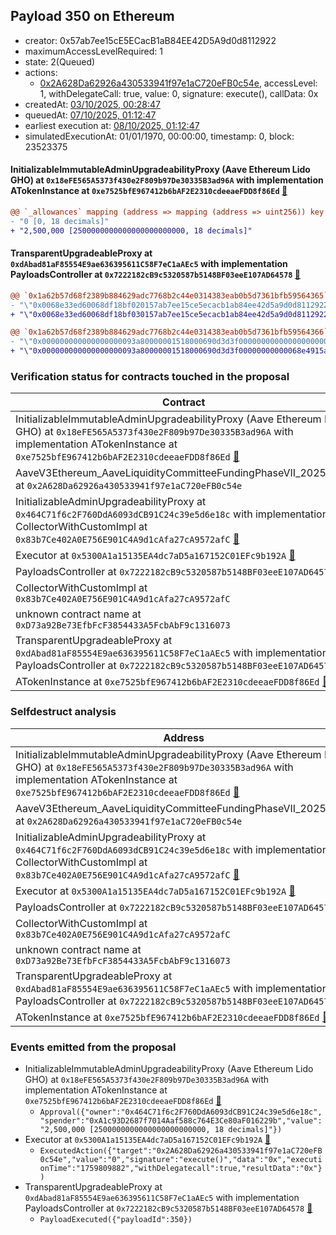 ## Payload 350 on Ethereum

- creator: 0x57ab7ee15cE5ECacB1aB84EE42D5A9d0d8112922
- maximumAccessLevelRequired: 1
- state: 2(Queued)
- actions:
  - [0x2A628Da62926a430533941f97e1aC720eFB0c54e](https://etherscan.io/address/0x2A628Da62926a430533941f97e1aC720eFB0c54e), accessLevel: 1, withDelegateCall: true, value: 0, signature: execute(), callData: 0x
- createdAt: [03/10/2025, 00:28:47](https://etherscan.io/tx/0x40fe6ab59012c70df203fb2d3d438fa2c379b8894738a76890d6a805b44b92d2)
- queuedAt: [07/10/2025, 01:12:47](https://etherscan.io/tx/0x8e8725e852c2263de7310f7326d729e5443beb617700831891d4103cb6b87207)
- earliest execution at: [08/10/2025, 01:12:47](https://www.epochconverter.com/countdown?q=1759885967)
- simulatedExecutionAt: 01/01/1970, 00:00:00, timestamp: 0, block: 23523375
#### InitializableImmutableAdminUpgradeabilityProxy (Aave Ethereum Lido GHO) at `0x18eFE565A5373f430e2F809b97De30335B3ad96A` with implementation ATokenInstance at `0xe7525bfE967412b6bAF2E2310cdeeaeFDD8f86Ed` [:ghost:](https://github.com/bgd-labs/aave-address-book  "AaveV3EthereumLido.ASSETS.GHO.A_TOKEN")

```diff
@@ `_allowances` mapping (address => mapping (address => uint256)) key `0x464c71f6c2f760dda6093dcb91c24c39e5d6e18c`.0xa1c93d2687f7014aaf588c764e3ce80af016229b @@
- "0 [0, 18 decimals]"
+ "2,500,000 [2500000000000000000000000, 18 decimals]"

```
#### TransparentUpgradeableProxy at `0xdAbad81aF85554E9ae636395611C58F7eC1aAEc5` with implementation PayloadsController at `0x7222182cB9c5320587b5148BF03eeE107AD64578` [:ghost:](https://github.com/bgd-labs/aave-address-book  "GovernanceV3Ethereum.PAYLOADS_CONTROLLER")

```diff
@@ `0x1a62b57d68f2389b884629adc7768b2c44e0314383eab0b5d7361bfb59564365` raw  @@
- "\"0x0068e33ed60068df18bf020157ab7ee15ce5ecacb1ab84ee42d5a9d0d8112922\""
+ "\"0x0068e33ed60068df18bf030157ab7ee15ce5ecacb1ab84ee42d5a9d0d8112922\""

@@ `0x1a62b57d68f2389b884629adc7768b2c44e0314383eab0b5d7361bfb59564366` raw  @@
- "\"0x000000000000000000093a80000001518000690d3d3f00000000000000000000\""
+ "\"0x000000000000000000093a80000001518000690d3d3f00000000000068e4915a\""

```
### Verification status for contracts touched in the proposal

| Contract | Status |
|---------|------------|
| InitializableImmutableAdminUpgradeabilityProxy (Aave Ethereum Lido GHO) at `0x18eFE565A5373f430e2F809b97De30335B3ad96A` with implementation ATokenInstance at `0xe7525bfE967412b6bAF2E2310cdeeaeFDD8f86Ed` [:ghost:](https://github.com/bgd-labs/aave-address-book  "AaveV3EthereumLido.ASSETS.GHO.A_TOKEN") | Contract |
| AaveV3Ethereum_AaveLiquidityCommitteeFundingPhaseVII_20250930 at `0x2A628Da62926a430533941f97e1aC720eFB0c54e` | Contract |
| InitializableAdminUpgradeabilityProxy at `0x464C71f6c2F760DdA6093dCB91C24c39e5d6e18c` with implementation CollectorWithCustomImpl at `0x83b7Ce402A0E756E901C4A9d1cAfa27cA9572afC` [:ghost:](https://github.com/bgd-labs/aave-address-book  "AaveV2Ethereum.COLLECTOR") | Contract |
| Executor at `0x5300A1a15135EA4dc7aD5a167152C01EFc9b192A` [:ghost:](https://github.com/bgd-labs/aave-address-book  "AaveV2Ethereum.POOL_ADMIN") | Contract |
| PayloadsController at `0x7222182cB9c5320587b5148BF03eeE107AD64578` | Contract |
| CollectorWithCustomImpl at `0x83b7Ce402A0E756E901C4A9d1cAfa27cA9572afC` | Contract |
| unknown contract name at `0xD73a92Be73EfbFcF3854433A5FcbAbF9c1316073` | EOA |
| TransparentUpgradeableProxy at `0xdAbad81aF85554E9ae636395611C58F7eC1aAEc5` with implementation PayloadsController at `0x7222182cB9c5320587b5148BF03eeE107AD64578` [:ghost:](https://github.com/bgd-labs/aave-address-book  "GovernanceV3Ethereum.PAYLOADS_CONTROLLER") | Contract |
| ATokenInstance at `0xe7525bfE967412b6bAF2E2310cdeeaeFDD8f86Ed` [:ghost:](https://github.com/bgd-labs/aave-address-book  "AaveV3EthereumLido.DEFAULT_A_TOKEN_IMPL") | Contract |

### Selfdestruct analysis

| Address | Result |
|---------|------------|
| InitializableImmutableAdminUpgradeabilityProxy (Aave Ethereum Lido GHO) at `0x18eFE565A5373f430e2F809b97De30335B3ad96A` with implementation ATokenInstance at `0xe7525bfE967412b6bAF2E2310cdeeaeFDD8f86Ed` [:ghost:](https://github.com/bgd-labs/aave-address-book  "AaveV3EthereumLido.ASSETS.GHO.A_TOKEN") | DelegateCall |
| AaveV3Ethereum_AaveLiquidityCommitteeFundingPhaseVII_20250930 at `0x2A628Da62926a430533941f97e1aC720eFB0c54e` | Safe |
| InitializableAdminUpgradeabilityProxy at `0x464C71f6c2F760DdA6093dCB91C24c39e5d6e18c` with implementation CollectorWithCustomImpl at `0x83b7Ce402A0E756E901C4A9d1cAfa27cA9572afC` [:ghost:](https://github.com/bgd-labs/aave-address-book  "AaveV2Ethereum.COLLECTOR") | DelegateCall |
| Executor at `0x5300A1a15135EA4dc7aD5a167152C01EFc9b192A` [:ghost:](https://github.com/bgd-labs/aave-address-book  "AaveV2Ethereum.POOL_ADMIN") | DelegateCall |
| PayloadsController at `0x7222182cB9c5320587b5148BF03eeE107AD64578` | Safe |
| CollectorWithCustomImpl at `0x83b7Ce402A0E756E901C4A9d1cAfa27cA9572afC` | Safe |
| unknown contract name at `0xD73a92Be73EfbFcF3854433A5FcbAbF9c1316073` | EOA |
| TransparentUpgradeableProxy at `0xdAbad81aF85554E9ae636395611C58F7eC1aAEc5` with implementation PayloadsController at `0x7222182cB9c5320587b5148BF03eeE107AD64578` [:ghost:](https://github.com/bgd-labs/aave-address-book  "GovernanceV3Ethereum.PAYLOADS_CONTROLLER") | DelegateCall |
| ATokenInstance at `0xe7525bfE967412b6bAF2E2310cdeeaeFDD8f86Ed` [:ghost:](https://github.com/bgd-labs/aave-address-book  "AaveV3EthereumLido.DEFAULT_A_TOKEN_IMPL") | Safe |

### Events emitted from the proposal

- InitializableImmutableAdminUpgradeabilityProxy (Aave Ethereum Lido GHO) at `0x18eFE565A5373f430e2F809b97De30335B3ad96A` with implementation ATokenInstance at `0xe7525bfE967412b6bAF2E2310cdeeaeFDD8f86Ed` [:ghost:](https://github.com/bgd-labs/aave-address-book  "AaveV3EthereumLido.ASSETS.GHO.A_TOKEN")
  - `Approval({"owner":"0x464C71f6c2F760DdA6093dCB91C24c39e5d6e18c","spender":"0xA1c93D2687f7014Aaf588c764E3Ce80aF016229b","value":"2,500,000 [2500000000000000000000000, 18 decimals]"})`
- Executor at `0x5300A1a15135EA4dc7aD5a167152C01EFc9b192A` [:ghost:](https://github.com/bgd-labs/aave-address-book  "AaveV2Ethereum.POOL_ADMIN")
  - `ExecutedAction({"target":"0x2A628Da62926a430533941f97e1aC720eFB0c54e","value":"0","signature":"execute()","data":"0x","executionTime":"1759809882","withDelegatecall":true,"resultData":"0x"})`
- TransparentUpgradeableProxy at `0xdAbad81aF85554E9ae636395611C58F7eC1aAEc5` with implementation PayloadsController at `0x7222182cB9c5320587b5148BF03eeE107AD64578` [:ghost:](https://github.com/bgd-labs/aave-address-book  "GovernanceV3Ethereum.PAYLOADS_CONTROLLER")
  - `PayloadExecuted({"payloadId":350})`
